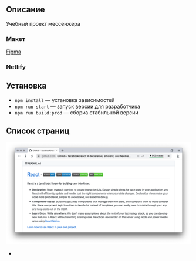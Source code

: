 ## Описание

Учебный проект мессенжера

### Макет

[Figma](https://www.figma.com/file/BibYqhHE2iZHmc4jZbVOx3/practicum_messenger?type=design&node-id=1%3A658&mode=design&t=QpIHWwTtkpclmhrS-1)

### Netlify


## Установка

- `npm install` — установка зависимостей
- `npm run start` — запуск версии для разработчика
- `npm run build:prod` — сборка стабильной версии

## Список страниц

![Ссылки](https://github.com/yandex-praktikum/mf.messenger.praktikum.yandex.images/blob/master/mf/link.png)

- 
